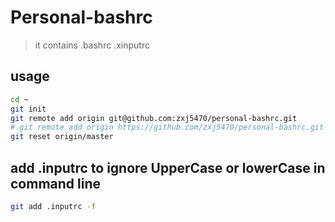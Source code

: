 # Personal-bashrc
> it contains .bashrc .xinputrc

## usage
```bash
cd ~ 
git init
git remote add origin git@github.com:zxj5470/personal-bashrc.git
# git remote add origin https://github.com/zxj5470/personal-bashrc.git
git reset origin/master
```



## add .inputrc to ignore UpperCase or lowerCase in command line
```bash
git add .inputrc -f
```
